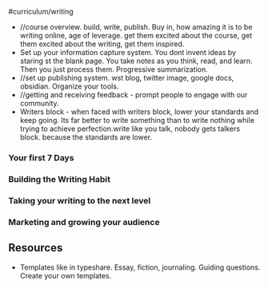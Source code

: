 #curriculum/writing
- //course overview. build, write, publish.
Buy in, how amazing it is to be writing online, age of leverage. get them excited about the course, get them excited about the writing, get them inspired.
- Set up your information capture system. You dont invent ideas by staring st the blank page. You take notes as you think, read, and learn. Then you just process them. Progressive summarization.
- //set up publishing system. wst blog, twitter image, google docs, obsidian. Organize your tools.
- //getting and receiving feedback - prompt people to engage with our community.
- Writers block - when faced with writers block, lower your standards and keep going. Its far better to write something than to write nothing while trying to achieve perfection.write like you talk, nobody gets talkers block. because the standards are lower.


### Your first 7 Days

### Building the Writing Habit

### Taking your writing to the next level

### Marketing and growing your audience

## Resources
- Templates like in typeshare. Essay, fiction, journaling. Guiding questions. Create your own templates.